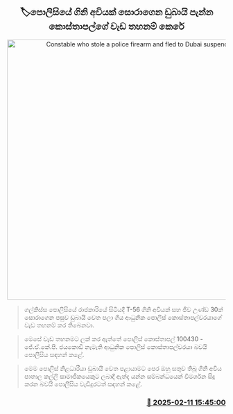 <p align='center'><b><h2 align='center' title='Constable who stole a police firearm and fled to Dubai suspended'>🏷පොලිසියේ ගිනි අවියක් සොරාගෙන ඩුබායි පැන්න කොස්තාපල්ගේ වැඩ තහනම් කෙරේ</h2></b></p>
<p align='center'><img src='https://helakuru.sgp1.cdn.digitaloceanspaces.com/esana/images/lib/srilanka-police[1].jpg' width='600' alt='Constable who stole a police firearm and fled to Dubai suspended'></p>

> ගල්කිස්ස පොලිසියේ රාජකාරියේ සිටියදී T-56 ගිනි අවියක් සහ ජීව උණ්ඩ 30ක් සොරාගෙන පසුව ඩුබායි වෙත පලා ගිය ආධුනික පොලිස් කොස්තාපල්වරයාගේ වැඩ තහනම් කර තිබෙනවා.

> මෙසේ වැඩ තහනමට ලක් කර ඇත්තේ පොලිස් කොස්තාපල් 100430 - ජේ.ඒ.කේ.පී. ජයකොඩි නැමැති ආධුනික පොලිස් කොස්තාපල්වරයා බවයි පොලීසිය සඳහන් කළේ.

> මෙම පොලිස් නිළධාරීයා ඩුබායි වෙත පළායාමට පෙර ඔහු සතුව තිබූ ගිනි අවිය පාතාල කල්ලි සාමාජිකයෙකුට ලබාදී ඇත්ද යන්න සම්බන්ධයෙන් විමර්ශන සිදු කරන බවයි පොලීසිය වැඩිදුරටත් සඳහන් කළේ. 



<h3 align='right'><a href='https://www.helakuru.lk/esana/p/107387/'>📅 2025-02-11 15:45:00</a></h3>
